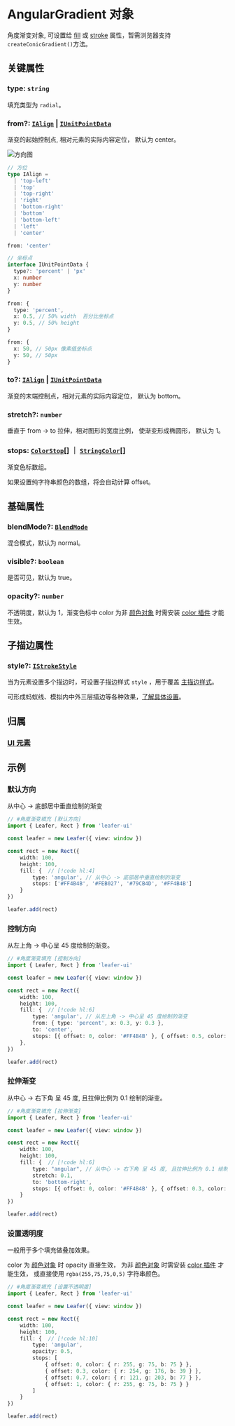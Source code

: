 <script setup>
import Case from '/component/Case.vue'
</script>

# AngularGradient 对象

角度渐变对象, 可设置给 [fill](/reference/UI/fill.md) 或 [stroke](/reference/UI/stroke.md) 属性，暂需浏览器支持`createConicGradient()`方法。

<case name="Angular"  editor=false></case>

## 关键属性

### type: `string`

填充类型为 `radial`。

### from?: [`IAlign`](/api/modules.md#ialign) | [`IUnitPointData`](/api/interfaces/IUnitPointData.md)

渐变的起始控制点, 相对元素的实际内容定位， 默认为 center。

<!-- ```ts
from: {x: 0.5, y: 0.5} // 中心
``` -->

![方向图](/svg/deriction.svg)

```ts
// 方位
type IAlign =
  | 'top-left'
  | 'top'
  | 'top-right'
  | 'right'
  | 'bottom-right'
  | 'bottom'
  | 'bottom-left'
  | 'left'
  | 'center'

from: 'center'

// 坐标点
interface IUnitPointData {
  type?: 'percent' | 'px'
  x: number
  y: number
}

from: {
  type: 'percent',
  x: 0.5, // 50% width  百分比坐标点
  y: 0.5, // 50% height
}

from: {
  x: 50, // 50px 像素值坐标点
  y: 50, // 50px
}
```

### to?: [`IAlign`](/api/modules.md#ialign) | [`IUnitPointData`](/api/interfaces/IUnitPointData.md)

渐变的末端控制点，相对元素的实际内容定位， 默认为 bottom。

<!-- ```ts
to: {x: 0.5, y: 1} // 底部居中
``` -->

### stretch?: `number`

垂直于 from -> to 拉伸，相对图形的宽度比例， 使渐变形成椭圆形， 默认为 1。

### stops: [`ColorStop`](/reference/interface/ui/Color.md#colorstop)[] ｜ [`StringColor`](/reference/interface/ui/Color.md#stringcolor)[]

渐变色标数组。

如果设置纯字符串颜色的数组，将会自动计算 offset。

## 基础属性

### blendMode?: [`BlendMode`](/reference/UI/blendMode.md)

混合模式，默认为 normal。

### visible?: `boolean`

是否可见，默认为 true。

### opacity?: `number`

不透明度，默认为 1，渐变色标中 color 为非 [颜色对象](/reference/interface/ui/Color.md#rgb) 时需安装 [color 插件](/plugin/in/color/index.md) 才能生效。

## 子描边属性

### style?: [`IStrokeStyle`](/api/interfaces/IStrokeStyle.md)

当为元素设置多个描边时，可设置子描边样式 `style` ，用于覆盖 [主描边样式](/reference/UI/stroke.md#描边样式属性)。

可形成蚂蚁线、模拟内中外三层描边等各种效果，[了解具体设置](/reference/UI/stroke.md#子描边属性)。

## 归属

### [UI 元素](/reference/display/UI.md)

## 示例

<case name="Angular" index=0 editor=false></case>

### 默认方向

从中心 -> 底部居中垂直绘制的渐变

```ts
// #角度渐变填充 [默认方向]
import { Leafer, Rect } from 'leafer-ui'

const leafer = new Leafer({ view: window })

const rect = new Rect({
    width: 100,
    height: 100,
    fill: {  // [!code hl:4]
        type: 'angular', // 从中心 -> 底部居中垂直绘制的渐变
        stops: ['#FF4B4B', '#FEB027', '#79CB4D', '#FF4B4B']
    }
})

leafer.add(rect)
```

<case name="Angular" index=2 editor=false></case>

### 控制方向

从左上角 -> 中心呈 45 度绘制的渐变。

```ts
// #角度渐变填充 [控制方向]
import { Leafer, Rect } from 'leafer-ui'

const leafer = new Leafer({ view: window })

const rect = new Rect({
    width: 100,
    height: 100,
    fill: {  // [!code hl:6]
        type: 'angular', // 从左上角 -> 中心呈 45 度绘制的渐变
        from: { type: 'percent', x: 0.3, y: 0.3 },
        to: 'center',
        stops: [{ offset: 0, color: '#FF4B4B' }, { offset: 0.5, color: '#FEB027' }, { offset: 1, color: '#FF4B4B' }]
    },
})

leafer.add(rect)
```

<case name="Angular" index=1 editor=false></case>

### 拉伸渐变

从中心 -> 右下角 呈 45 度, 且拉伸比例为 0.1 绘制的渐变。

```ts
// #角度渐变填充 [拉伸渐变]
import { Leafer, Rect } from 'leafer-ui'

const leafer = new Leafer({ view: window })

const rect = new Rect({
    width: 100,
    height: 100,
    fill: {  // [!code hl:6]
        type: "angular", // 从中心 -> 右下角 呈 45 度, 且拉伸比例为 0.1 绘制的渐变。
        stretch: 0.1,
        to: 'bottom-right',
        stops: [{ offset: 0, color: '#FF4B4B' }, { offset: 0.3, color: '#FEB027' }, { offset: 0.7, color: '#79CB4D' }, { offset: 1, color: '#FF4B4B' }]
    }
})

leafer.add(rect)
```

<case name="Angular" index=6 editor=false></case>

### 设置透明度

一般用于多个填充做叠加效果。

color 为 [颜色对象](/reference/interface/ui/Color.md#rgb) 时 opacity 直接生效， 为非 [颜色对象](/reference/interface/ui/Color.md#rgb) 时需安装 [color 插件](/plugin/in/color/index.md) 才能生效， 或直接使用 `rgba(255,75,75,0,5)` 字符串颜色。

```ts
// #角度渐变填充 [设置不透明度]
import { Leafer, Rect } from 'leafer-ui'

const leafer = new Leafer({ view: window })

const rect = new Rect({
    width: 100,
    height: 100,
    fill: {  // [!code hl:10]
        type: 'angular',
        opacity: 0.5,
        stops: [
            { offset: 0, color: { r: 255, g: 75, b: 75 } },
            { offset: 0.3, color: { r: 254, g: 176, b: 39 } },
            { offset: 0.7, color: { r: 121, g: 203, b: 77 } },
            { offset: 1, color: { r: 255, g: 75, b: 75 } }
        ]
    }
})

leafer.add(rect)
```
